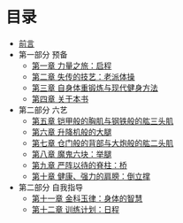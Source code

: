 # 目录

* [前言](README.md)
* 第一部分 预备
    * [第一章 力量之旅：启程](section1-1.md) 
    * [第二章 失传的技艺：老派体操](section1-2.md) 
    * [第三章 自身体重锻炼与现代健身方法](section1-3.md) 
    * [第四章 关于本书](section1-4.md) 
* 第二部分 六艺
    * [第五章 铠甲般的胸肌与钢铁般的肱三头肌](section1-5.md) 
    * [第六章 升降机般的大腿](section1-6.md) 
    * [第七章 仓门般的背部与大炮般的肱二头肌](section1-7.md) 
    * [第八章 魔鬼六块：举腿](section1-8.md) 
    * [第九章 严阵以待的脊柱：桥](section1-9.md) 
    * [第十章 健康、强力的肩膀：倒立撑](section1-10.md) 
* 第二部分 自我指导
    * [第十一章 金科玉律：身体的智慧](section1-11.md) 
    * [第十二章 训练计划：日程](section1-12.md) 



